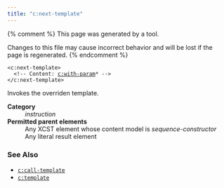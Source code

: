 ```yaml
---
title: "c:next-template"
---
```


{% comment %}
This page was generated by a tool.

Changes to this file may cause incorrect behavior and will be lost if
the page is regenerated.
{% endcomment %}

<div class="ref-element-syntax language-xml highlighter-rouge"><pre class="highlight"><code><span class="nt">&lt;c:next-template</span>&gt;
  &lt;!-- Content: <span><a href="with-param.html">c:with-param</a>*</span> --&gt;
<span class="nt">&lt;/c:next-template&gt;</span></code></pre></div>
<p>Invokes the overriden template.</p>
<dl>
   <dt><b>Category</b></dt>
   <dd><i>instruction</i></dd>
   <dt><b>Permitted parent elements</b></dt>
   <dd>Any XCST element whose content model is <i>sequence-constructor</i></dd>
   <dd>Any literal result element</dd>
</dl>
<h3>See Also</h3>
<ul>
   <li><a href="call-template.html"><code>c:call-template</code></a></li>
   <li><a href="template.html"><code>c:template</code></a></li>
</ul>